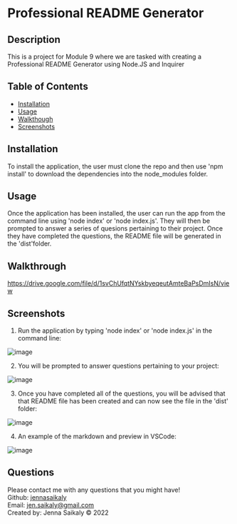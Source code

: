 
  # Professional README Generator  

  ## Description

  This is a project for Module 9 where we are tasked with creating a Professional README Generator using Node.JS and Inquirer

  

  ## Table of Contents 

  * [Installation](#installation)
  * [Usage](#usage)
  * [Walkthough](#walkthrough)
  * [Screenshots](#screenshots)
   
  
  ## Installation

  To install the application, the user must clone the repo and then use 'npm install' to download the dependencies into the node_modules folder.

  ## Usage 

  Once the application has been installed, the user can run the app from the command line using 'node index' or 'node index.js'.  They will then be prompted to answer a series of quesions pertaining to their project.  Once they have completed the questions, the README file will be generated in the 'dist'folder.

  ## Walkthrough
  
 https://drive.google.com/file/d/1svChUfqtNYskbyeqeutAmteBaPsDmIsN/view
  
  ## Screenshots
  
  1)  Run the application by typing 'node index' or 'node index.js' in the command line: 
  
   ![image](https://user-images.githubusercontent.com/99379999/165583044-2873e48b-613b-4f11-b792-dc5a1e14893c.png)
    
  2)  You will be prompted to answer questions pertaining to your project:
  
  ![image](https://user-images.githubusercontent.com/99379999/165583354-6d414a96-1625-4a2f-af86-d392cf576c23.png)
  
  3)  Once you have completed all of the questions, you will be advised that that README file has been created and can now see the file in the 'dist' folder:  
  
   ![image](https://user-images.githubusercontent.com/99379999/165583585-fd8460da-d5ea-402d-8b46-8efc680713f4.png)
  
  4) An example of the markdown and preview in VSCode:
  
   ![image](https://user-images.githubusercontent.com/99379999/165582851-a7fcf166-d221-4d1d-be1f-a54e7f68a1ad.png)

  ## Questions

  Please contact me with any questions that you might have!<br/>
  Github: <a href="https://www.github.com/jennasaikaly" target="_blank">jennasaikaly</a><br/>
  Email: [jen.saikaly@gmail.com](mailto:jen.saikaly@gmail.com)<br/>
  Created by: Jenna Saikaly &copy; 2022
